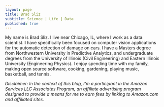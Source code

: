 ```yaml
---
layout: page
title: Brad Sliz
subtitle: Science | Life | Data
published: true
---
```

My name is Brad Sliz. I live near Chicago, IL, where I work as a data scientist. I have specifically been focused on computer vision applications for the automatic detection of damage on cars. I have a Masters degree from Northwestern University in Predictive Analytics, and undergraduate degrees from the University of Illinois (Civil Engineering) and Eastern Illinois University (Engineering Physics). I enjoy spending time with my family, making open source software, cooking, gardening, playing music, basketball, and tennis.



*Disclaimer: In the context of this blog, I'm a participant in the Amazon Services LLC Associates Program, an affiliate advertising program designed to provide a means for me to earn fees by linking to Amazon.com and affiliated sites.*

